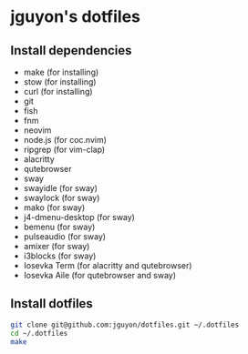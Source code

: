 # jguyon's dotfiles

## Install dependencies

- make (for installing)
- stow (for installing)
- curl (for installing)
- git
- fish
- fnm
- neovim
- node.js (for coc.nvim)
- ripgrep (for vim-clap)
- alacritty
- qutebrowser
- sway
- swayidle (for sway)
- swaylock (for sway)
- mako (for sway)
- j4-dmenu-desktop (for sway)
- bemenu (for sway)
- pulseaudio (for sway)
- amixer (for sway)
- i3blocks (for sway)
- Iosevka Term (for alacritty and qutebrowser)
- Iosevka Aile (for qutebrowser and sway)

## Install dotfiles

```sh
git clone git@github.com:jguyon/dotfiles.git ~/.dotfiles
cd ~/.dotfiles
make
```
